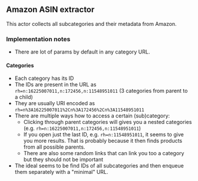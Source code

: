 ## Amazon ASIN extractor

This actor collects all subcategories and their metadata from Amazon.

### Implementation notes
- There are lot of params by default in any category URL.

#### Categories
- Each category has its ID
- The IDs are present in the URL as `rh=n:16225007011,n:172456,n:11548951011` (3 categories from parent to a child)
- They are usually URI encoded as `rh=n%3A16225007011%2Cn%3A172456%2Cn%3A11548951011`
- There are multiple ways how to access a certain (sub)category:
    - Clicking through parent categories will gives you a nested categories (e.g. `rh=n:16225007011,n:172456,n:11548951011`)
    - If you open just the last ID, e.g. `rh=n:11548951011`, it seems to give you more results. That is probably because it then finds products from all possible parents.
    - There are also some random links that can link you too a category but they should not be important
- The ideal seems to be find IDs of all subcategories and then enqueue them separately with a "minimal" URL.
